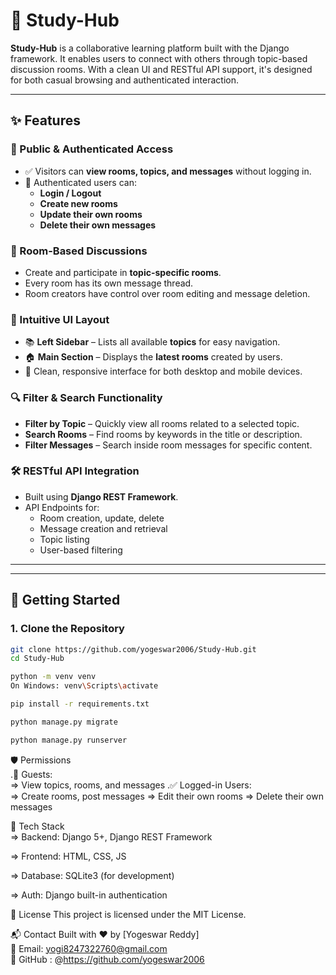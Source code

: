 
# 🧠 Study-Hub

**Study-Hub** is a collaborative learning platform built with the Django framework. It enables users to connect with others through topic-based discussion rooms. With a clean UI and RESTful API support, it's designed for both casual browsing and authenticated interaction.

---

## ✨ Features

### 👥 Public & Authenticated Access
- ✅ Visitors can **view rooms, topics, and messages** without logging in.
- 🔐 Authenticated users can:
  - **Login / Logout**
  - **Create new rooms**
  - **Update their own rooms**
  - **Delete their own messages**

### 💬 Room-Based Discussions
- Create and participate in **topic-specific rooms**.
- Every room has its own message thread.
- Room creators have control over room editing and message deletion.

### 🧭 Intuitive UI Layout
- 📚 **Left Sidebar** – Lists all available **topics** for easy navigation.
- 🏠 **Main Section** – Displays the **latest rooms** created by users.
- 🎨 Clean, responsive interface for both desktop and mobile devices.

### 🔍 Filter & Search Functionality
- **Filter by Topic** – Quickly view all rooms related to a selected topic.
- **Search Rooms** – Find rooms by keywords in the title or description.
- **Filter Messages** – Search inside room messages for specific content.

### 🛠️ RESTful API Integration
- Built using **Django REST Framework**.
- API Endpoints for:
  - Room creation, update, delete
  - Message creation and retrieval
  - Topic listing
  - User-based filtering

---


---

## 🚀 Getting Started

### 1. Clone the Repository

```bash
git clone https://github.com/yogeswar2006/Study-Hub.git
cd Study-Hub

python -m venv venv
On Windows: venv\Scripts\activate

pip install -r requirements.txt

python manage.py migrate

python manage.py runserver
```

🛡️ Permissions<br>
  .🧑 Guests:<br>
       => View topics, rooms, and messages
  .✅ Logged-in Users:<br>
       => Create rooms, post messages
       => Edit their own rooms
       => Delete their own messages

📌 Tech Stack<br>
  => Backend: Django 5+, Django REST Framework

  => Frontend: HTML, CSS, JS 

  => Database: SQLite3 (for development)

  => Auth: Django built-in authentication

📜 License
This project is licensed under the MIT License.

📬 Contact
Built with ❤️ by [Yogeswar Reddy]<br>
📧 Email: yogi8247322760@gmail.com <br>
🔗 GitHub : @https://github.com/yogeswar2006



